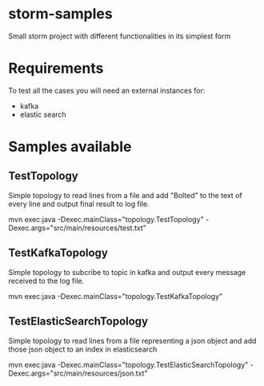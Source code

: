 # storm-samples
Small storm project with different functionalities in its simplest form

# Requirements
To test all the cases you will need an external instances for:
  - kafka
  - elastic search

# Samples available

## TestTopology 

Simple topology to read lines from a file and add "Bolted" to the text of every line and output final result to log file.

mvn exec:java -Dexec.mainClass="topology.TestTopology" -Dexec.args="src/main/resources/test.txt"

## TestKafkaTopology

Simple topology to subcribe to topic in kafka and output every message received to the log file.

mvn exec:java -Dexec.mainClass="topology.TestKafkaTopology" 

## TestElasticSearchTopology

Simple topology to read lines from a file representing a json object and add those json object to an index in elasticsearch

mvn exec:java -Dexec.mainClass="topology.TestElasticSearchTopology" -Dexec.args="src/main/resources/json.txt" 

 